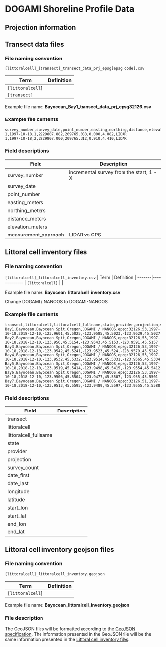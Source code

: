 # DOGAMI Shoreline Profile Data


## Projection information

## Transect data files
### File naming convention
`[littoralcell]_[transect]_transect_data_prj_epsg[epsg code].csv`

| Term | Definition |
-------|-------------
| `[littoralcell]` | |
| `[transect]` | |

Example file name: **Bayocean_Bay1_transect_data_prj_epsg32126.csv**

### Example file contents
```csv
survey_number,survey_date,point_number,easting,northing,distance,elevation,source
1,1997-10-18,1,2229807.882,209765.088,0.000,4.082,LIDAR
1,1997-10-18,2,2229807.000,209765.312,0.910,4.410,LIDAR
```
### Field descriptions
| Field | Description |
-------|-------------
| survey_number | incremental survey from the start, 1 - X 
| survey_date | |
| point_number | |
| easting_meters | |
| northing_meters | |
| distance_meters | |
| elevation_meters | |
| measurement_approach | LIDAR vs GPS |

## Littoral cell inventory files

### File naming convention
`[littoralcell]_littoralcell_inventory.csv`
| Term | Definition |
-------|-------------
| `[littoralcell]` | |

Example file name: **Bayocean_littoralcell_inventory.csv**

Change DOGAMI / NANOOS to DOGAMI-NANOOS

### Example file contents
```csv
transect,littoralcell,littoralcell_fullname,state,provider,projection,survey_count,date_first,date_last,lon,lat,start_lon,start_lat,end_lon,end_lat
Bay1,Bayocean,Bayocean Spit,Oregon,DOGAMI / NANOOS,epsg:32126,53,1997-10-18,2018-12-10,-123.9601,45.5025,-123.9585,45.5023,-123.9629,45.5027
Bay2,Bayocean,Bayocean Spit,Oregon,DOGAMI / NANOOS,epsg:32126,53,1997-10-18,2018-12-10,-123.956,45.5154,-123.9543,45.5153,-123.9591,45.5157
Bay3,Bayocean,Bayocean Spit,Oregon,DOGAMI / NANOOS,epsg:32126,53,1997-10-18,2018-12-10,-123.9542,45.5241,-123.9523,45.524,-123.9579,45.5242
Bay4,Bayocean,Bayocean Spit,Oregon,DOGAMI / NANOOS,epsg:32126,53,1997-10-18,2018-12-10,-123.9532,45.5332,-123.9514,45.5331,-123.9565,45.5334
Bay5,Bayocean,Bayocean Spit,Oregon,DOGAMI / NANOOS,epsg:32126,53,1997-10-18,2018-12-10,-123.9519,45.5414,-123.9498,45.5415,-123.9554,45.5412
Bay6,Bayocean,Bayocean Spit,Oregon,DOGAMI / NANOOS,epsg:32126,53,1997-10-18,2018-12-10,-123.9506,45.5504,-123.9477,45.5507,-123.955,45.5501
Bay7,Bayocean,Bayocean Spit,Oregon,DOGAMI / NANOOS,epsg:32126,51,1997-10-18,2018-12-10,-123.9513,45.5595,-123.9489,45.5597,-123.9555,45.5588
```
### Field descriptions
| Field | Description |
-------|-------------
transect | |
littoralcell | |
littoralcell_fullname | |
state | |
provider | |
projection | |
survey_count | |
date_first | |
date_last | |
longitude | |
latitude | |
start_lon | |
start_lat | |
end_lon | |
end_lat | |

## Littoral cell inventory geojson files
### File naming convention
`[littoralcell]_littoralcell_inventory.geojson`

| Term | Definition |
-------|-------------
| `[littoralcell]` | |

Example file name: **Bayocean_littoralcell_inventory.geojson**

### File description
The GeoJSON files will be formatted according to the [GeoJSON specification](https://geojson.org/). The information presented in the GeoJSON file will be the same information presented in the [Littoral cell inventory files](#littoral-cell-inventory-files).


